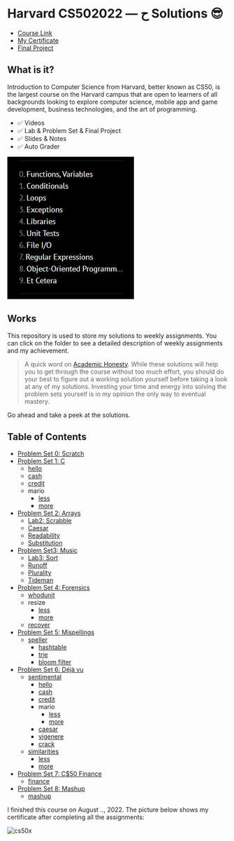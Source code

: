 Harvard CS50ح — 2022 Solutions 😎
=====================

-   [Course Link](https://cs50.harvard.edu/python/2022/)
-   [My Certificate](https://cs50.harvard.edu/certificates/...)
-   [Final Project](https://github.com/...../....)

## What is it?

Introduction to Computer Science from Harvard, better known as CS50, is the largest course on the Harvard campus that are open to learners of all backgrounds looking to explore computer science, mobile app and game development, business technologies, and the art of programming.

-   ✅ Videos
-   ✅ Lab & Problem Set & Final Project
-   ✅ Slides & Notes
-   ✅ Auto Grader

![cs50](img/CS50.png)

## Works

This repository is used to store my solutions to weekly assignments. You can click on the folder to see a detailed description of weekly assignments and my achievement.

> A quick word on [Academic Honesty](https://cs50.harvard.edu/x/2022/honesty/). While these solutions will help you to get through the course without too much effort, you should do your best to figure out a working solution yourself before taking a look at any of my solutions. Investing your time and energy into solving the problem sets yourself is in my opinion the only way to eventual mastery.

Go ahead and take a peek at the solutions.

## Table of Contents
- [Problem Set 0: Scratch](/Week0)
- [Problem Set 1: C](/Week1)
  * [hello](/Week1/hello)
  * [cash](/Week1/cash)
  * [credit](/Week1/credit)
  * mario
    + [less](/Week1/mario-less)
    + [more](/Week1/mario-more)
- [Problem Set 2: Arrays](/Week2)
  * [Lab2: Scrabble](/Week2/lab2/scrabble)
  * [Caesar](/Week2/caesar)
  * [Readability](/Week2/readability)
  * [Substitution](/Week2/substitution)
- [Problem Set3: Music](/Week3)
  * [Lab3: Sort](/Week3/lab3/sort)
  * [Runoff](/Week3/runoff)
  * [Plurality](/Week3/plurality)
  * [Tideman](/Week3/tideman)
- [Problem Set 4: Forensics](/pset4)
  * [whodunit](/pset4/whodunit)
  * resize
    + [less](/pset4/resize/less)
    + [more](/pset4/resize/more)
  * [recover](/pset4/recover)
- [Problem Set 5: Mispellings](/pset5)
  * [speller](/pset5/speller)
    + [hashtable](/pset5/speller/hashtable)
    + [trie](/pset5/speller/trie)
    + [bloom filter](/pset5/speller/bloom_filter)
- [Problem Set 6: Déjà vu](/pset6)
  * [sentimental](/pset6/sentimental)
    + [hello](/pset6/sentimental/hello)
    + [cash](/pset6/sentimental/cash)
    + [credit](/pset6/sentimental/credit)
    + mario
      - [less](/pset6/sentimental/mario/less)
      - [more](/pset6/sentimental/mario/more)
    + [caesar](/pset6/sentimental/caesar)
    + [vigenere](/pset6/sentimental/vigenere)
    + [crack](/pset6/sentimental/crack)
  * [similarities](/pset6/similarities)
    + [less](/pset6/similarities/less)
    + [more](/pset6/similarities/more)
- [Problem Set 7: C$50 Finance](/pset7)
  * [finance](/pset7/finance)
- [Problem Set 8: Mashup](/pset8)
  * [mashup](/pset8/mashup)


I finished this course on August .., 2022.
The picture below shows my certificate after completing all the assignments:

![cs50x](img/CS50x.png)
